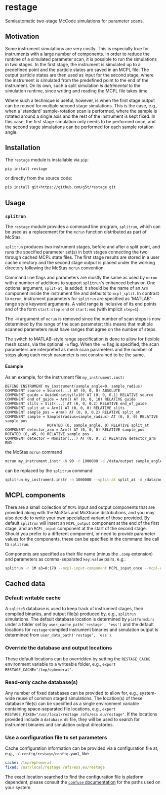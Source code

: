 # restage
Semiautomatic two-stage McCode simulations for parameter scans.

## Motivation
Some instrument simulations are very costly. 
This is especially true for instruments with a large number of components. 
In order to reduce the runtime of a simulated parameter scan, it is possible to run the simulations in two stages.
In the first stage, the instrument is simulated up to a predefined point and the particle states are saved in an MCPL file. 
The output particle states are then used as input for the second stage, 
where the instrument is simulated from the predefined point to the end of the instrument.
On its own, such a split simulation *is detrimental* to the simulation runtime, 
since writing and reading the MCPL file takes time.

Where such a technique is useful, however, is when the first stage output can be reused 
for multiple second stage simulations.
This is the case, e.g., when a 'standard' sample-rotation scan is performed, 
where the sample is rotated around a single axis and the rest of the instrument is kept fixed.
In this case, the first stage simulation only needs to be performed once,
and the second stage simulations can be performed for each sample rotation angle.

## Installation
The `restage` module is installable via `pip`:
```bash
pip install restage
```

or directly from the source code:
```bash
pip install git+https://github.com/g5t/restage.git
```

## Usage

### `splitrun`
The `restage` module provides a command line program, `splitrun`, which
can be used as a replacement for the `mcrun` function distributed as part of McStas.

`splitrun` produces two instrument stages, before and after a split point, and runs
the specified parameter set(s) in both stages connecting the two through cached MCPL
state files.
The first stage results are stored in a user cache directory and the second stage output
is placed under the working directory following the McStas `mcrun` convention.

Command line flags and parameters are mostly the same as used by `mcrun` with a number
of additions to support `splitrun`'s enhanced behavior.
One optional argument, `split-at`, is added; it should be the name of
an `Arm` component inside the instrument file and defaults to `mcpl_split`.
In contrast to `mcrun`, instrument parameters for `splitrun` are specified as 'MATLAB'-range style keyword arguments.
A valid range is inclusive of its end points and of the form `start:step:end` or `start:end` (with implicit `step=1`).

The `-N` argument of `mcrun` is removed since the number of scan steps is now determined by the range
of the scan parameter; this means that multiple scanned parameters must have ranges that agree on the number of steps.

The switch to MATLAB-style range specification is done to allow for flexible mesh scans, via the optional `-m` flag.
When the `-m` flag is specified, the scan parameters are interpreted as mesh scan parameters and the number of steps
along each mesh parameter is not constrained to be the same.

#### Example

As an example, for the instrument file `my_instrument.instr`
```
DEFINE INSTRUMENT my_instrument(sample_angle=0, sample_radius)
COMPONENT source = Source(...) AT (0, 0, 0) ABSOLUTE
COMPONENT guide = GuideGravity(l=10) AT (0, 0, 0.1) RELATIVE source
COMPONENT end_of_guide = Arm() AT (0, 0, 10) RELATIVE guide
COMPONENT slits = Slit(...) AT (0, 0, 0.2) RELATIVE end_of_guide
COMPONENT split_at = Arm() AT (0, 0, 0) RELATIVE slits
COMPONENT sample_pos = Arm() AT (0, 0, 0.2) RELATIVE split_at
COMPONENT sample = Sample(radius=sample_radius) AT (0, 0, 0) RELATIVE sample_pos 
                   ROTATED (0, sample_angle, 0) RELATIVE split_at
COMPONENT detector_arm = Arm() AT (0, 0, 0) RELATIVE sample_pos ROTATED (0, 45, 0) RELATIVE sample_pos
COMPONENT detector = Monitor(...) AT (0, 0, 2) RELATIVE detector_arm
END
```

the McStas `mcrun` command
```bash
mcrun my_instrument.instr -N 90 -n 1000000 -d /data/output sample_angle=1,90 sample_radius=10.0
```
can be replaced by the `splitrun` command
```bash
splitrun my_instrument.instr -n 1000000 --split-at split_at -d /data/output sample_angle=1:90 sample_radius=10.0
```


## MCPL components
There are a small collection of `MCPL` input and output components that are provided
along with the McStas and McXtrace distributions, and you may also decide to write your
own specialized variant of those provided.
By default `splitrun` will insert an `MCPL_output` component at the end of the first
stage, and an `MCPL_input` component at the start of the second stage.
Should you prefer to a different component, or need to provide parameter values for
the components, these can be specified in the command line call to `splitrun`.

Components are specified as their file name (minus the `.comp` extension) and
parameters as comma-separated `key:value` pairs, e.g.:

```bash
splitrun -n 1M a3=0:179 --mcpl-input-component MCPL_input_once --mcpl-output-parameters weight_mode:1,double_prec:1 instr.h5 
```


## Cached data
### Default writable cache
A `sqlite3` database is used to keep track of instrument stages, their compiled
binaries, and output file(s) produced by, e.g., `splitrun` simulations.
The default database location is determined by `platformdirs` under a folder
set by `user_cache_path('restage', 'ess')` and the default locations for 
`restage`-compiled instrument binaries and simulation output is determined from
`user_data_path('restage', 'ess')`.

### Override the database and output locations
These default locations can be overridden by setting the `RESTAGE_CACHE` environment
variable to a writeable folder, e.g., `export RESTAGE_CACHE="/tmp/ephemeral"`.

### Read-only cache database(s)
Any number of fixed databases can be provided to allow for, e.g., system-wide reuse
of common staged simulations.
The location(s) of these database file(s) can be specified as a single
environment variable containing space-separated file locations, e.g.,
`export RESTAGE_FIXED="/usr/local/restage /afs/ess.eu/restage"`.
If the locations provided include a `database.db` file, they will be used to search
for instrument binaries and simulation output directories.

### Use a configuration file to set parameters
Cache configuration information can be provided via a configuration file at, 
e.g., `~/.config/restage/config.yaml`, like
```yaml
cache: /tmp/ephemeral
fixed: /usr/local/restage /afs/ess.eu/restage
```
The exact location searched to find the configuration file is platform dependent,
please consult the [`confuse` documentation](https://confuse.readthedocs.io/en/latest/usage.html)
for the paths used on your system.